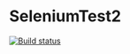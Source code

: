 # SeleniumTest2
[![Build status](https://ci.appveyor.com/api/projects/status/gkba4lg3ds8bfxhy?svg=true)](https://ci.appveyor.com/project/TatyanaSmyslova33542/seleniumtest2)
